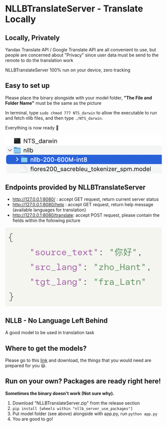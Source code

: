 # NLLBTranslateServer - Translate Locally

## Locally, Privately
Yandax Translate API / Google Translate API are all convenient to use, but people are concerned about "Privacy" since user data must be send to the remote to do the translation work

NLLBTranslateServer 100% run on your device, zero tracking

## Easy to set up
Please place the binary alongside with your model folder, **"The File and Folder Name"** must be the same as the picture 

In terminal, type `sudo chmod 777 NTS_darwin` to allow the executable to run and fetch nllb files, and then type `./NTS_darwin`. 

Everything is now ready 🌟

![](https://github.com/willweimike/NLLBTranslateServer/blob/main/assets/Demo.png)

## Endpoints provided by NLLBTranslateServer
- http://127.0.0.1:8080/ : accept GET request, return current server status
- http://127.0.0.1:8080/help : accept GET request, return help message (available languages for translation)
- http://127.0.0.1:8080/translate: accept POST request, please contain the fields within the following picture

![](https://github.com/willweimike/NLLBTranslateServer/blob/main/assets/Demo2.png)

## NLLB - No Language Left Behind
A good model to be used in translation task

## Where to get the models?
Please go to this [link](https://huggingface.co/mikeforai/NLLB-200-Models-Collections) and download, the things that you would need are prepared for you 😃.

## Run on your own? Packages are ready right here!
**Sometimes the binary doesn't work (Not sure why).**
1. Download "NLLBTranslateServer.zip" from the release section
2. `pip install [wheels within "nllb_server_use_packages"]`
3. Put model folder (see above) alongside with app.py, run `python app.py`
4. You are good to go!
